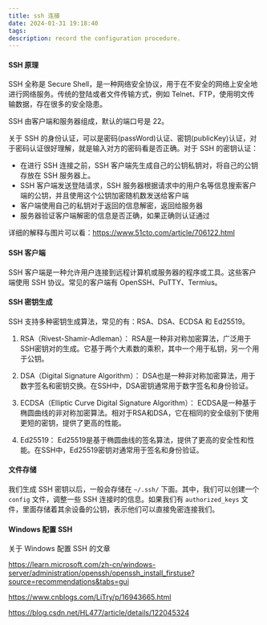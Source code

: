 ```yaml
---
title: ssh 连接
date: 2024-01-31 19:18:40
tags:
description: record the configuration procedure. 
---
```


#### SSH 原理

SSH 全称是 Secure Shell，是一种网络安全协议，用于在不安全的网络上安全地进行网络服务。传统的登陆或者文件传输方式，例如 Telnet、FTP，使用明文传输数据，存在很多的安全隐患。

SSH 由客户端和服务器组成，默认的端口号是 22。

关于 SSH 的身份认证，可以是密码(passWord)认证、密钥(publicKey)认证，对于密码认证很好理解，就是输入对方的密码看是否正确。对于 SSH 的密钥认证：

- 在进行 SSH 连接之前，SSH 客户端先生成自己的公钥私钥对，将自己的公钥存放在 SSH 服务器上。
- SSH 客户端发送登陆请求，SSH 服务器根据请求中的用户名等信息搜索客户端的公钥，并且使用这个公钥加密随机数发送给客户端
- 客户端使用自己的私钥对于返回的信息解密，返回给服务器
- 服务器验证客户端解密的信息是否正确，如果正确则认证通过

详细的解释与图片可以看：https://www.51cto.com/article/706122.html

#### SSH 客户端

SSH 客户端是一种允许用户连接到远程计算机或服务器的程序或工具。这些客户端使用 SSH 协议。常见的客户端有 OpenSSH、PuTTY、Termius。

#### SSH 密钥生成

SSH 支持多种密钥生成算法，常见的有：RSA、DSA、ECDSA 和 Ed25519。

1. RSA（Rivest-Shamir-Adleman）： RSA是一种非对称加密算法，广泛用于SSH密钥对的生成。它基于两个大素数的乘积，其中一个用于私钥，另一个用于公钥。

2. DSA（Digital Signature Algorithm）： DSA也是一种非对称加密算法，用于数字签名和密钥交换。在SSH中，DSA密钥通常用于数字签名和身份验证。

3. ECDSA（Elliptic Curve Digital Signature Algorithm）： ECDSA是一种基于椭圆曲线的非对称加密算法。相对于RSA和DSA，它在相同的安全级别下使用更短的密钥，提供了更高的性能。

4. Ed25519： Ed25519是基于椭圆曲线的签名算法，提供了更高的安全性和性能。在SSH中，Ed25519密钥对通常用于签名和身份验证。

#### 文件存储

我们生成 SSH 密钥以后，一般会存储在 `~/.ssh/` 下面。其中，我们可以创建一个 `config` 文件，调整一些 SSH 连接时的信息。如果我们有 `authorized_keys` 文件，里面存储着其余设备的公钥，表示他们可以直接免密连接我们。

#### Windows 配置 SSH

关于 Windows 配置 SSH 的文章 

https://learn.microsoft.com/zh-cn/windows-server/administration/openssh/openssh_install_firstuse?source=recommendations&tabs=gui

https://www.cnblogs.com/LiTry/p/16943665.html

https://blog.csdn.net/HL477/article/details/122045324